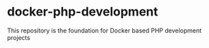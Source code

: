# docker-php-development
This repository is the foundation for Docker based PHP development projects
